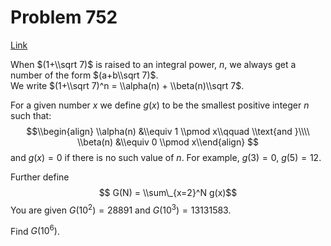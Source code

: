 # Problem 752

[Link](https://projecteuler.net/problem=752)

When $(1+\\sqrt 7)$ is raised to an integral power, $n$, we always get a number of the form $(a+b\\sqrt 7)$.  
We write $(1+\\sqrt 7)^n = \\alpha(n) + \\beta(n)\\sqrt 7$. 

For a given number $x$ we define $g(x)$ to be the smallest positive integer $n$ such that: $$\\begin{align} \\alpha(n) &\\equiv 1 \\pmod x\\qquad \\text{and }\\\\ \\beta(n) &\\equiv 0 \\pmod x\\end{align} $$ and $g(x) = 0$ if there is no such value of $n$. For example, $g(3) = 0$, $g(5) = 12$. 

Further define $$ G(N) = \\sum\_{x=2}^N g(x)$$ You are given $G(10^2) = 28891$ and $G(10^3) = 13131583$. 

Find $G(10^6)$.
